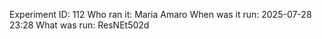 Experiment ID: 112
Who ran it: Maria Amaro
When was it run: 2025-07-28 23:28
What was run: ResNEt502d
